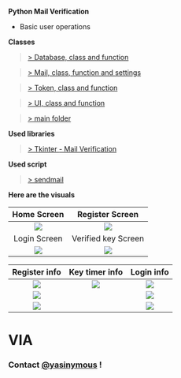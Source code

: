**Python Mail Verification**

- Basic user operations

**Classes**

>[> Database, class and function ](https://github.com/Yasinymous/PythonMail-oop/tree/main/database)

>[> Mail, class, function and settings ](https://github.com/Yasinymous/PythonMail-oop/tree/main/mail)

>[> Token, class and function](https://github.com/Yasinymous/PythonMail-oop/tree/main/tokenGen)

>[> UI, class and function ](https://github.com/Yasinymous/PythonMail-oop/tree/main/ui)

>[> main folder ](https://github.com/Yasinymous/PythonMail-oop)

**Used libraries**
>[> Tkinter ](https://docs.python.org/3/library/tk.html)
[- Mail Verification](https://docs.python.org/3/library/email.examples.html)

**Used script**
>[> sendmail ](https://github.com/Yasinymous/Python_MailScript)

**Here are the visuals**

Home Screen             |  Register Screen
:-------------------------:|:-------------------------:
![](https://user-images.githubusercontent.com/48564989/114182343-31152b80-994b-11eb-97e9-aaf08872d94a.png)  |  ![](https://user-images.githubusercontent.com/48564989/114182371-35d9df80-994b-11eb-829e-ca4c02c9bea0.png)
Login Screen             |  Verified key Screen
![](https://user-images.githubusercontent.com/48564989/114182366-34101c00-994b-11eb-9bb7-bafc3ceea42d.png)  |  ![](https://user-images.githubusercontent.com/48564989/114182387-3a05fd00-994b-11eb-8699-79379d34b718.png)



Register info       |  Key timer info      |  Login info
:-------------------------:|:-------------------------:|:-------------------------:
![](https://user-images.githubusercontent.com/48564989/114182379-383c3980-994b-11eb-941c-d2dc94356300.png)  |  ![](https://user-images.githubusercontent.com/48564989/114182384-38d4d000-994b-11eb-8683-c06917760885.png) | ![](https://user-images.githubusercontent.com/48564989/114182400-3d00ed80-994b-11eb-9c74-7f24a7fdcbc1.png) 
![](https://user-images.githubusercontent.com/48564989/114182395-3bcfc080-994b-11eb-98cd-3cb0216c2fbf.png)  |  ![]() | ![](https://user-images.githubusercontent.com/48564989/114182409-3f634780-994b-11eb-936f-982ed86e8ba7.png)
![](https://user-images.githubusercontent.com/48564989/114182411-40947480-994b-11eb-99b8-f4c74ca75b1e.png)  |  ![]() | ![](https://user-images.githubusercontent.com/48564989/114182405-3e321a80-994b-11eb-8b45-57d14fe0f23f.png) 





# VIA
### Contact [@yasinymous](mailto:ysnakyz55@gmail.com) !
